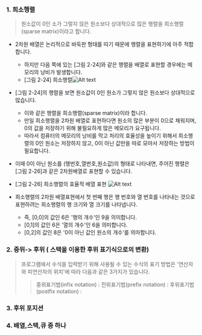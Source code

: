 
### 1. 희소행렬
> 원소값이 0인 소가 그렇지 않은 원소보다 상대적으로 많은 행렬을 희소행렬(sparse matrix)이라고 합니다.

  - 2차원 배열은 논리적으로 바둑판 형태를 띠기 때문에 행렬을 표현하기에 아주 적합합니다.
    * 하지만 다음 쪽에 있는 [그림 2-24]와 같은 행렬을 배열로 표현할 경우에는 메모리의 낭비가 발생합니다.
    * [그림 2-24] 희소행렬![Alt text](https://mblogthumb-phinf.pstatic.net/MjAxODA0MDhfODMg/MDAxNTIzMTc2NjkxNjA1.N-ll04bVE9dvk9gJu3G9lBWUowYeYADvh9IyIJwgPLUg.rD40p6gvM3HJXmrSrBn5vQ1Lln91WQkrLqVfBJ3LIR4g.PNG.demonic3540/image.png?type=w800) 
    
  - [그림 2-24]의 행렬을 보면 원소값이 0인 원소가 그렇지 않은 원소보다 상대적으로 많습니다.
  	 * 이와 같은 행렬을 희소행렬(sparse matrix)이라 합니다.
  	 * 만일 희소행렬을 2차원 배열로 표현하다면 원소의 많은 부분이 0으로 채워지며, 0의 값을 저장하기 위해 불필요하게 많은 메모리가 요구됩니다.
  	 * 따라서 컴퓨터의 메모리의 낭비를 막고 처리의 효율성을 높이기 위해서 희소행렬의 0인 원소는 저장하지 않고, 0이 아닌 값만을 따로 모아서 저장하는 방법이 필요합니다.
     
   - 이때 0이 아닌 원소를 (행번호,열번호,원소값)의 형태로 나타내면, 주어진 행렬은 [그림 2-26]과 같은 2차원배열로 표현할 수 있습니다.
   - [그림 2-26] 희소행렬의 효율적 배열 표현 ![Alt text](https://mblogthumb-phinf.pstatic.net/MjAxODA0MDhfMTMg/MDAxNTIzMTc2NzM1OTI2.ipktGFqy_z6S0zxHDFvcV61aaNvGM3ONDqOUO4P7_xUg.2ZTTLSfV1nkCWbcki8mG9lmlqeioBYWcBYGGDIkYcLcg.PNG.demonic3540/image.png?type=w800)
   
   - 희소행렬의 2차원 배열표현에서 첫 번째 행은 행 번호와 열 번호를 나타내는 것으로 표현하려는 희소행렬의 행 크기와 열 크기를 나타냅니다.
       * 즉, [0,0]의 값인 6은 '행의 개수'인 9을 의미합니다.
       * [0,1]의 값인 6은 '열의 개수'인 6을 의미합니다.
       * [0,2]의 값인 8은 '0이 아닌 값인 원소의 개수'를 의마합니다.
 
### 2. 중위-> 후위 ( 스택을 이용한 후위 표기식으로의 변환)
> 프로그램에서 수식을 입력받기 위해 사용될 수 있는 수식의 표기 방법은 '연산자와 피연산자의 위치'에 따라 다음과 같은 3가지가 있습니다.
>> 중위표기법(infix notation) :
>> 전위표기법(prefix notation) :
>> 후위표기법(postfix notation) :

### 3. 후위 포지션
### 4. 배열,스택,큐 중 하나
